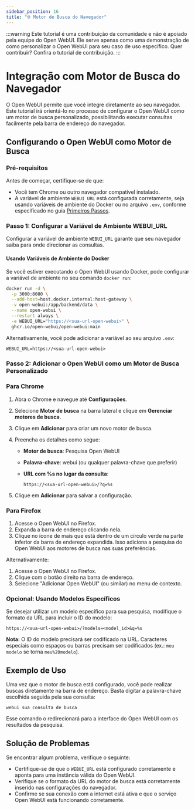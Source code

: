 ```yaml
---
sidebar_position: 16
title: "🌐 Motor de Busca do Navegador"
---
```


:::warning
Este tutorial é uma contribuição da comunidade e não é apoiado pela equipe do Open WebUI. Ele serve apenas como uma demonstração de como personalizar o Open WebUI para seu caso de uso específico. Quer contribuir? Confira o tutorial de contribuição.
:::

# Integração com Motor de Busca do Navegador

O Open WebUI permite que você integre diretamente ao seu navegador. Este tutorial irá orientá-lo no processo de configurar o Open WebUI como um motor de busca personalizado, possibilitando executar consultas facilmente pela barra de endereço do navegador.

## Configurando o Open WebUI como Motor de Busca

### Pré-requisitos

Antes de começar, certifique-se de que:

- Você tem Chrome ou outro navegador compatível instalado.
- A variável de ambiente `WEBUI_URL` está configurada corretamente, seja usando variáveis de ambiente do Docker ou no arquivo `.env`, conforme especificado no guia [Primeiros Passos](/getting-started/env-configuration).

### Passo 1: Configurar a Variável de Ambiente WEBUI_URL

Configurar a variável de ambiente `WEBUI_URL` garante que seu navegador saiba para onde direcionar as consultas.

#### Usando Variáveis de Ambiente do Docker

Se você estiver executando o Open WebUI usando Docker, pode configurar a variável de ambiente no seu comando `docker run`:

```bash
docker run -d \
  -p 3000:8080 \
  --add-host=host.docker.internal:host-gateway \
  -v open-webui:/app/backend/data \
  --name open-webui \
  --restart always \
  -e WEBUI_URL="https://<sua-url-open-webui>" \
  ghcr.io/open-webui/open-webui:main
```

Alternativamente, você pode adicionar a variável ao seu arquivo `.env`:

```plaintext
WEBUI_URL=https://<sua-url-open-webui>
```

### Passo 2: Adicionar o Open WebUI como um Motor de Busca Personalizado

### Para Chrome

1. Abra o Chrome e navegue até **Configurações**.
2. Selecione **Motor de busca** na barra lateral e clique em **Gerenciar motores de busca**.
3. Clique em **Adicionar** para criar um novo motor de busca.
4. Preencha os detalhes como segue:
    - **Motor de busca**: Pesquisa Open WebUI
    - **Palavra-chave**: webui (ou qualquer palavra-chave que preferir)
    - **URL com %s no lugar da consulta**:

      ```
      https://<sua-url-open-webui>/?q=%s
      ```

5. Clique em **Adicionar** para salvar a configuração.

### Para Firefox

1. Acesse o Open WebUI no Firefox.
2. Expanda a barra de endereço clicando nela.
3. Clique no ícone de mais que está dentro de um círculo verde na parte inferior da barra de endereço expandida. Isso adiciona a pesquisa do Open WebUI aos motores de busca nas suas preferências.

Alternativamente:

1. Acesse o Open WebUI no Firefox.
2. Clique com o botão direito na barra de endereço.
3. Selecione "Adicionar Open WebUI" (ou similar) no menu de contexto.

### Opcional: Usando Modelos Específicos

Se desejar utilizar um modelo específico para sua pesquisa, modifique o formato da URL para incluir o ID do modelo:

```
https://<sua-url-open-webui>/?models=<model_id>&q=%s
```

**Nota:** O ID do modelo precisará ser codificado na URL. Caracteres especiais como espaços ou barras precisam ser codificados (ex.: `meu modelo` se torna `meu%20modelo`).

## Exemplo de Uso

Uma vez que o motor de busca está configurado, você pode realizar buscas diretamente na barra de endereço. Basta digitar a palavra-chave escolhida seguida pela sua consulta:

```
webui sua consulta de busca
```

Esse comando o redirecionará para a interface do Open WebUI com os resultados da pesquisa.

## Solução de Problemas

Se encontrar algum problema, verifique o seguinte:

- Certifique-se de que o `WEBUI_URL` está configurado corretamente e aponta para uma instância válida do Open WebUI.
- Verifique se o formato da URL do motor de busca está corretamente inserido nas configurações do navegador.
- Confirme se sua conexão com a internet está ativa e que o serviço Open WebUI está funcionando corretamente.

